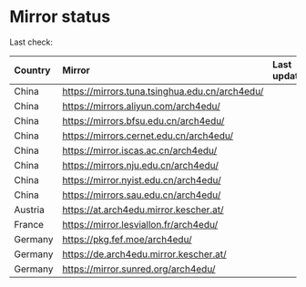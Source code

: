 <script src="./time.js"></script>
# Mirror status
Last check: <script type="text/javascript">localize(1739420799.4031825);</script>

|Country|Mirror|Last update|
|:------|:-----|:----------|
|China|https://mirrors.tuna.tsinghua.edu.cn/arch4edu/|<script type="text/javascript">localize(1739386454);</script>|
|China|https://mirrors.aliyun.com/arch4edu/|<script type="text/javascript">localize(1739386454);</script>|
|China|https://mirrors.bfsu.edu.cn/arch4edu/|<script type="text/javascript">localize(1739386454);</script>|
|China|https://mirrors.cernet.edu.cn/arch4edu/|<script type="text/javascript">localize(1739386454);</script>|
|China|https://mirror.iscas.ac.cn/arch4edu/|<script type="text/javascript">localize(1739386454);</script>|
|China|https://mirrors.nju.edu.cn/arch4edu/|<script type="text/javascript">localize(1739169766);</script>|
|China|https://mirror.nyist.edu.cn/arch4edu/|<script type="text/javascript">localize(1739386454);</script>|
|China|https://mirrors.sau.edu.cn/arch4edu/|<script type="text/javascript">localize(1731653531);</script>|
|Austria|https://at.arch4edu.mirror.kescher.at/|<script type="text/javascript">localize(1739386454);</script>|
|France|https://mirror.lesviallon.fr/arch4edu/|<script type="text/javascript">localize(1739386454);</script>|
|Germany|https://pkg.fef.moe/arch4edu/|<script type="text/javascript">localize(1739386454);</script>|
|Germany|https://de.arch4edu.mirror.kescher.at/|<script type="text/javascript">localize(1739386454);</script>|
|Germany|https://mirror.sunred.org/arch4edu/|<script type="text/javascript">localize(1739386454);</script>|

<script src="./tablefilter/tablefilter.js"></script>
<script src="./table.js"></script>